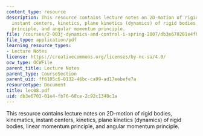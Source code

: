 ```yaml
---
content_type: resource
description: This resource contains lecture notes on 2D-motion of rigid bodies, kinematics,
  instant centers, kinetics, plane kinetics (dynamics) of rigid bodies, linear momentum
  principle, and angular momentum principle.
file: /courses/2-003j-dynamics-and-control-i-spring-2007/db3e670201e4fb7668ce2c92c1340c1a_lec08.pdf
file_type: application/pdf
learning_resource_types:
- Lecture Notes
license: https://creativecommons.org/licenses/by-nc-sa/4.0/
ocw_type: OCWFile
parent_title: Lecture Notes
parent_type: CourseSection
parent_uid: ff6105c6-0132-46bc-ca99-ad17eebefe7a
resourcetype: Document
title: lec08.pdf
uid: db3e6702-01e4-fb76-68ce-2c92c1340c1a
---
```

This resource contains lecture notes on 2D-motion of rigid bodies, kinematics, instant centers, kinetics, plane kinetics (dynamics) of rigid bodies, linear momentum principle, and angular momentum principle.